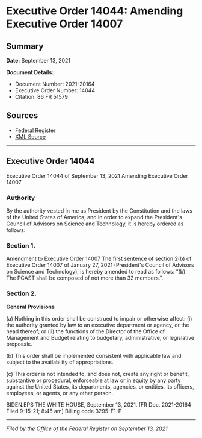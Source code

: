 # Executive Order 14044: Amending Executive Order 14007

## Summary

**Date:** September 13, 2021

**Document Details:**
- Document Number: 2021-20164
- Executive Order Number: 14044
- Citation: 86 FR 51579

## Sources
- [Federal Register](https://www.federalregister.gov/documents/2021/09/16/2021-20164/amending-executive-order-14007)
- [XML Source](https://www.federalregister.gov/documents/full_text/xml/2021/09/16/2021-20164.xml)

---

## Executive Order 14044

Executive Order 14044 of September 13, 2021
Amending Executive Order 14007
### Authority

By the authority vested in me as President by the Constitution and the laws of the United States of America, and in order to expand the President's Council of Advisors on Science and Technology, it is hereby ordered as follows:
### Section 1.

Amendment to Executive Order 14007
The first sentence of section 2(b) of Executive Order 14007 of January 27, 2021 (President's Council of Advisors on Science and Technology), is hereby amended to read as follows: “(b) The PCAST shall be composed of not more than 32 members.”.
### Section 2.

**General Provisions**

(a) Nothing in this order shall be construed to impair or otherwise affect:
    (i) the authority granted by law to an executive department or agency, or the head thereof; or
    (ii) the functions of the Director of the Office of Management and Budget relating to budgetary, administrative, or legislative proposals.

(b) This order shall be implemented consistent with applicable law and subject to the availability of appropriations.

(c) This order is not intended to, and does not, create any right or benefit, substantive or procedural, enforceable at law or in equity by any party against the United States, its departments, agencies, or entities, its officers, employees, or agents, or any other person.

BIDEN.EPS
THE WHITE HOUSE,
September 13, 2021.
[FR Doc. 2021-20164 
Filed 9-15-21; 8:45 am]
Billing code 3295-F1-P

---

*Filed by the Office of the Federal Register on September 13, 2021*
